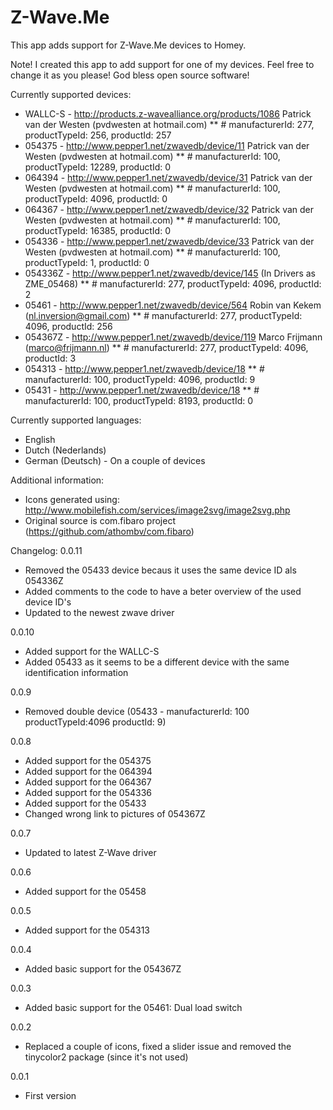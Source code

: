 ﻿# Z-Wave.Me

This app adds support for Z-Wave.Me devices to Homey.

Note! I created this app to add support for one of my devices. 
Feel free to change it as you please! God bless open source software!



Currently supported devices:
* WALLC-S - http://products.z-wavealliance.org/products/1086   Patrick van der Westen (pvdwesten at hotmail.com)
** # manufacturerId: 277, productTypeId: 256, productId: 257
* 054375  - http://www.pepper1.net/zwavedb/device/11	Patrick van der Westen (pvdwesten at hotmail.com)
** # manufacturerId: 100, productTypeId: 12289, productId: 0
* 064394  - http://www.pepper1.net/zwavedb/device/31	Patrick van der Westen (pvdwesten at hotmail.com)
** # manufacturerId: 100, productTypeId: 4096, productId: 0
* 064367  - http://www.pepper1.net/zwavedb/device/32	Patrick van der Westen (pvdwesten at hotmail.com)
** # manufacturerId: 100, productTypeId: 16385, productId: 0
* 054336  - http://www.pepper1.net/zwavedb/device/33	Patrick van der Westen (pvdwesten at hotmail.com)
** # manufacturerId: 100, productTypeId: 1, productId: 0
* 054336Z - http://www.pepper1.net/zwavedb/device/145	(In Drivers as ZME_05468)
** # manufacturerId: 277, productTypeId: 4096, productId: 2
* 05461   -	http://www.pepper1.net/zwavedb/device/564  	Robin van Kekem (nl.inversion@gmail.com)
** # manufacturerId: 277, productTypeId: 4096, productId: 256
* 054367Z - http://www.pepper1.net/zwavedb/device/119	Marco Frijmann (marco@frijmann.nl)
** # manufacturerId: 277, productTypeId: 4096, productId: 3
* 054313  -	http://www.pepper1.net/zwavedb/device/18
** # manufacturerId: 100, productTypeId: 4096, productId: 9
* 05431   -	http://www.pepper1.net/zwavedb/device/18
** # manufacturerId: 100, productTypeId: 8193, productId: 0


Currently supported languages:
* English
* Dutch (Nederlands)
* German (Deutsch) - On a couple of devices


Additional information:
* Icons generated using: http://www.mobilefish.com/services/image2svg/image2svg.php
* Original source is com.fibaro project (https://github.com/athombv/com.fibaro)


Changelog:
0.0.11
* Removed the 05433 device becaus it uses the same device ID als 054336Z
* Added comments to the code to have a beter overview of the used device ID's
* Updated to the newest zwave driver

0.0.10
* Added support for the WALLC-S
* Added 05433 as it seems to be a different device with the same identification information

0.0.9
* Removed double device (05433 - manufacturerId: 100 productTypeId:4096 productId: 9)

0.0.8
* Added support for the 054375
* Added support for the 064394
* Added support for the 064367
* Added support for the 054336
* Added support for the 05433
* Changed wrong link to pictures of 054367Z

0.0.7
* Updated to latest Z-Wave driver

0.0.6
* Added support for the 05458

0.0.5
* Added support for the 054313

0.0.4
* Added basic support for the 054367Z

0.0.3
* Added basic support for the 05461: Dual load switch

0.0.2
* Replaced a couple of icons, fixed a slider issue and removed the tinycolor2 package (since it's not used)

0.0.1
* First version
